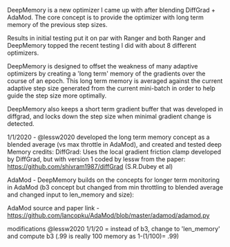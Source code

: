 DeepMemory is a new optimizer I came up with after blending DiffGrad + AdaMod.  The core concept is to provide the optimizer with
long term memory of the previous step sizes. 

Results in initial testing put it on par with Ranger and both Ranger and DeepMemory topped the recent testing I did with about 8 different optimizers.


DeepMemory is designed to offset the weakness of many adaptive optimizers by creating a 'long term' memory of the gradients over the course of an epoch.
This long term memory is averaged against the current adaptive step size generated from the current mini-batch in order to help guide the step size more optimally.

DeepMemory also keeps a short term gradient buffer that was developed in diffgrad, and locks down the step size when minimal gradient change is detected.

1/1/2020 - @lessw2020 developed the long term memory concept as a blended average (vs max throttle in AdaMod), and created and tested deep Memory
credits:
DiffGrad:  Uses the local gradient friction clamp developed by DiffGrad, but with version 1 coded by lessw from the paper:
https://github.com/shivram1987/diffGrad (S.R.Dubey et al)

AdaMod - DeepMemory builds on the concepts for longer term monitoring in AdaMod (b3 concept but changed from min throttling to blended average and changed input to len_memory and size):

AdaMod source and paper link - https://github.com/lancopku/AdaMod/blob/master/adamod/adamod.py

modifications @lessw2020
1/1/20 = instead of b3, change to 'len_memory' and compute b3 (.99 is really 100 memory as 1-(1/100)= .99)
